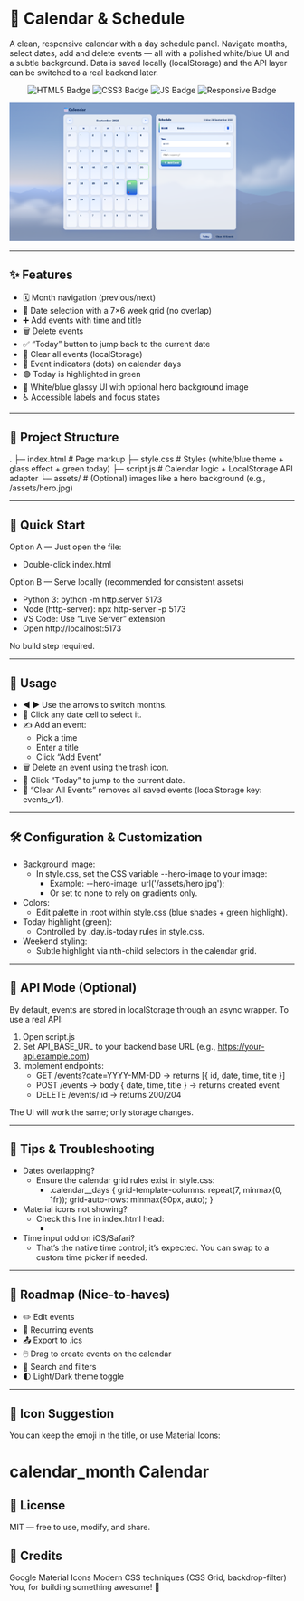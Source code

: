 # 📅 Calendar & Schedule

A clean, responsive calendar with a day schedule panel. Navigate months, select dates, add and delete events — all with a polished white/blue UI and a subtle background. Data is saved locally (localStorage) and the API layer can be switched to a real backend later.

<p align="center">
  <img src="https://img.shields.io/badge/HTML5-%23e44d26?logo=html5&logoColor=white" alt="HTML5 Badge">
  <img src="https://img.shields.io/badge/CSS3-%231572B6?logo=css3&logoColor=white" alt="CSS3 Badge">
  <img src="https://img.shields.io/badge/JavaScript-ES6+-f7df1e?logo=javascript&logoColor=black" alt="JS Badge">
  <img src="https://img.shields.io/badge/Responsive-%F0%9F%93%B1-blue" alt="Responsive Badge">
</p>

![image](https://github.com/MdSaifAli063/Calendar-Schedule/blob/be916a18e7ec6d7d124279321ac0e11d9220c3d9/Screenshot%202025-09-20%20015438.png)

---

## ✨ Features

- 🗓️ Month navigation (previous/next)
- 📍 Date selection with a 7×6 week grid (no overlap)
- ➕ Add events with time and title
- 🗑️ Delete events
- ✅ “Today” button to jump back to the current date
- 🧼 Clear all events (localStorage)
- 🔵 Event indicators (dots) on calendar days
- 🟢 Today is highlighted in green
- 🎨 White/blue glassy UI with optional hero background image
- ♿ Accessible labels and focus states

---

## 📂 Project Structure


. ├─ index.html # Page markup ├─ style.css # Styles (white/blue theme + glass effect + green today) ├─ script.js # Calendar logic + LocalStorage API adapter └─ assets/ # (Optional) images like a hero background (e.g., /assets/hero.jpg)


---

## 🚀 Quick Start

Option A — Just open the file:
- Double-click index.html

Option B — Serve locally (recommended for consistent assets)
- Python 3: python -m http.server 5173
- Node (http-server): npx http-server -p 5173
- VS Code: Use “Live Server” extension
- Open http://localhost:5173

No build step required.

---

## 🧭 Usage

- ◀️ ▶️ Use the arrows to switch months.
- 🔘 Click any date cell to select it.
- ✍️ Add an event:
  - Pick a time
  - Enter a title
  - Click “Add Event”
- 🗑️ Delete an event using the trash icon.
- 📅 Click “Today” to jump to the current date.
- 🧽 “Clear All Events” removes all saved events (localStorage key: events_v1).

---

## 🛠️ Configuration & Customization

- Background image:
  - In style.css, set the CSS variable --hero-image to your image:
    - Example: --hero-image: url('/assets/hero.jpg');
    - Or set to none to rely on gradients only.
- Colors:
  - Edit palette in :root within style.css (blue shades + green highlight).
- Today highlight (green):
  - Controlled by .day.is-today rules in style.css.
- Weekend styling:
  - Subtle highlight via nth-child selectors in the calendar grid.

---

## 🔌 API Mode (Optional)

By default, events are stored in localStorage through an async wrapper. To use a real API:

1. Open script.js
2. Set API_BASE_URL to your backend base URL (e.g., https://your-api.example.com)
3. Implement endpoints:
   - GET /events?date=YYYY-MM-DD → returns [{ id, date, time, title }]
   - POST /events → body { date, time, title } → returns created event
   - DELETE /events/:id → returns 200/204

The UI will work the same; only storage changes.

---

## 🧪 Tips & Troubleshooting

- Dates overlapping?
  - Ensure the calendar grid rules exist in style.css:
    - .calendar__days { grid-template-columns: repeat(7, minmax(0, 1fr)); grid-auto-rows: minmax(90px, auto); }
- Material icons not showing?
  - Check this line in index.html head:
    - <link href="https://fonts.googleapis.com/icon?family=Material+Icons" rel="stylesheet">
- Time input odd on iOS/Safari?
  - That’s the native time control; it’s expected. You can swap to a custom time picker if needed.

---

## 🔮 Roadmap (Nice-to-haves)

- ✏️ Edit events
- 🔁 Recurring events
- 📤 Export to .ics
- 🖱️ Drag to create events on the calendar
- 🔎 Search and filters
- 🌓 Light/Dark theme toggle

---

## 📸 Icon Suggestion

You can keep the emoji in the title, or use Material Icons:
 
<h1 class="app__title">
  <span class="material-icons" aria-hidden="true">calendar_month</span>
  Calendar
</h1>


## 📝 License

MIT — free to use, modify, and share.


## 🙌 Credits

Google Material Icons
Modern CSS techniques (CSS Grid, backdrop-filter)
You, for building something awesome! 💙
